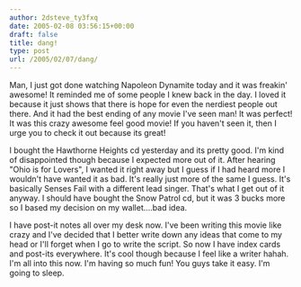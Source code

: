 ```yaml
---
author: 2dsteve_ty3fxq
date: 2005-02-08 03:56:15+00:00
draft: false
title: dang!
type: post
url: /2005/02/07/dang/
---
```


Man, I just got done watching Napoleon Dynamite today and it was freakin' awesome! It reminded me of some people I knew back in the day. I loved it because it just shows that there is hope for even the nerdiest people out there. And it had the best ending of any movie I've seen man! It was perfect! It was this crazy awesome feel good movie! If you haven't seen it, then I urge you to check it out because its great!

I bought the Hawthorne Heights cd yesterday and its pretty good. I'm kind of disappointed though because I expected more out of it. After hearing "Ohio is for Lovers", I wanted it right away but I guess if I had heard more I wouldn't have wanted it as bad. It's really just more of the same I guess. It's basically Senses Fail with a different lead singer. That's what I get out of it anyway. I should have bought the Snow Patrol cd, but it was 3 bucks more so I based my decision on my wallet....bad idea.

I have post-it notes all over my desk now. I've been writing this movie like crazy and I've decided that I better write down any ideas that come to my head or I'll forget when I go to write the script. So now I have index cards and post-its everywhere. It's cool though because I feel like a writer hahah. I'm all into this now. I'm having so much fun! You guys take it easy. I'm going to sleep.

